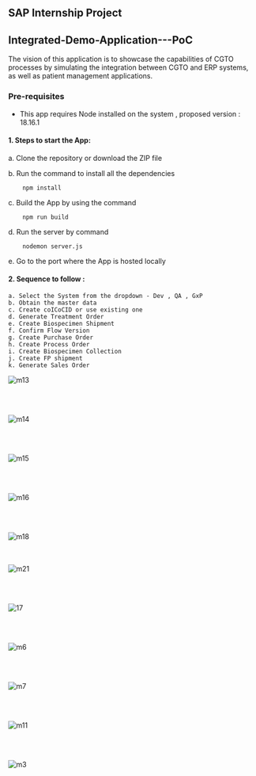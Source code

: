 ## SAP Internship Project

## Integrated-Demo-Application---PoC
The vision of this application is to showcase the capabilities of CGTO processes by simulating the integration between CGTO and ERP systems, as well as patient management applications.

### Pre-requisites

-   This app requires Node installed on the system , proposed version : 18.16.1

#### 1. Steps to start the App:

   a. Clone the repository or download the ZIP file


   b. Run the command to install all the dependencies

```
    npm install
```

   c. Build the App by using the command

```
    npm run build
```

   d. Run the server by command

```
    nodemon server.js
```

  e. Go to the port where the App is hosted locally


#### 2. Sequence to follow :

    a. Select the System from the dropdown - Dev , QA , GxP
    b. Obtain the master data
    c. Create coICoCID or use existing one
    d. Generate Treatment Order
    e. Create Biospecimen Shipment
    f. Confirm Flow Version
    g. Create Purchase Order
    h. Create Process Order
    i. Create Biospecimen Collection
    j. Create FP shipment
    k. Generate Sales Order

![m13](https://github.com/Jafrin-khan/Monitor-Process-Flow-/assets/82137973/5cf16da9-542c-4ee7-9258-8ef0cc3eaa95)

<br /><br />

![m14](https://github.com/Jafrin-khan/Monitor-Process-Flow-/assets/82137973/3ef0b5fa-09ed-4f56-836f-2607af96529d)

<br /><br />

![m15](https://github.com/Jafrin-khan/Monitor-Process-Flow-/assets/82137973/9cae7113-d2f5-4c27-8695-d97dead62a7b)

<br /><br />

![m16](https://github.com/Jafrin-khan/Monitor-Process-Flow-/assets/82137973/f86081f7-c3a8-4bb9-922c-b7ade32872e1)

<br /><br />

![m18](https://github.com/Jafrin-khan/Monitor-Process-Flow-/assets/82137973/2dad103a-7754-4e17-9421-d1ee6874bc29)

<br /><br />
![m21](https://github.com/Jafrin-khan/Monitor-Process-Flow-/assets/82137973/aaae0bb2-a5f6-4753-85d7-769d921cee53)

<br /><br />

   ![17](https://github.com/Jafrin-khan/Monitor-Process-Flow-/assets/82137973/40f4fb8e-1c95-40ab-a659-1c201c9ed83d)

   <br /><br />

   ![m6](https://github.com/Jafrin-khan/Monitor-Process-Flow-/assets/82137973/d3094d1b-7a82-4dea-82e3-5975d46a372b)

   <br /><br />

   ![m7](https://github.com/Jafrin-khan/Monitor-Process-Flow-/assets/82137973/d2920338-c405-49d0-aefc-e6f95b1dc33c)

<br /><br />
   
![m11](https://github.com/Jafrin-khan/Monitor-Process-Flow-/assets/82137973/b82663fe-b3c3-4a01-a02c-a399edb75514)

<br /><br />

![m3](https://github.com/Jafrin-khan/Monitor-Process-Flow-/assets/82137973/7dc55220-507f-45f1-91cc-1bcb9bad8606)

